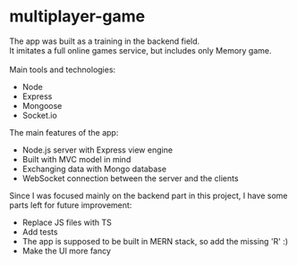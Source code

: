 # multiplayer-game

The app was built as a training in the backend field.<br>
It imitates a full online games service, but includes only Memory game.<br><br>
Main tools and technologies:
- Node
- Express
- Mongoose
- Socket.io

The main features of the app:
- Node.js server with Express view engine
- Built with MVC model in mind
- Exchanging data with Mongo database
- WebSocket connection between the server and the clients


Since I was focused mainly on the backend part in this project, I have some parts left for future improvement:
- Replace JS files with TS
- Add tests
- The app is supposed to be built in MERN stack, so add the missing 'R' :)
- Make the UI more fancy
